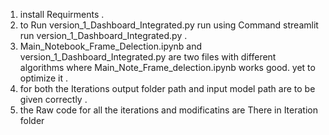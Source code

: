 1. install Requirments .
2. to Run version_1_Dashboard_Integrated.py run using Command streamlit run version_1_Dashboard_Integrated.py .
3. Main_Notebook_Frame_Delection.ipynb and version_1_Dashboard_Integrated.py are two files with different algorithms where Main_Note_Frame_delection.ipynb works good. yet to optimize it .
4. for both the Iterations output folder path and input model path are to be given correctly .
5. the Raw code for all the iterations and modificatins are There in Iteration folder


